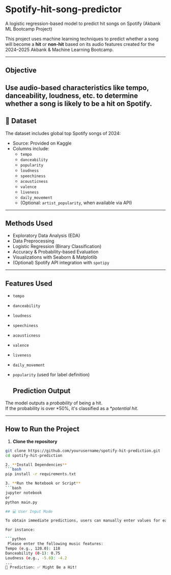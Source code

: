 #   Spotify-hit-song-predictor
A logistic regression-based model to predict hit songs on Spotify (Akbank ML Bootcamp Project)

This project uses machine learning techniques to predict whether a song will become a **hit** or **non-hit** based on its audio features created for the 2024–2025 Akbank & Machine Learning Bootcamp.


---

## Objective

Use audio-based characteristics like tempo, danceability, loudness, etc. to determine whether a song is likely to be a **hit** on Spotify.
---

## 📁 Dataset

The dataset includes global top Spotify songs of 2024:

- Source: Provided on Kaggle
- Columns include:
  - `tempo`
  - `danceability`
  - `popularity`
  - `loudness`
  - `speechiness`
  - `acousticness`
  - `valence`
  - `liveness`
  - `daily_movement`
  - (Optional: `artist_popularity`, when available via API)

---

## Methods Used

- Exploratory Data Analysis (EDA)
- Data Preprocessing
- Logistic Regression (Binary Classification)
- Accuracy & Probability-based Evaluation
- Visualizations with Seaborn & Matplotlib
- (Optional) Spotify API integration with `spotipy`

---

## Features Used

- `tempo`
- `danceability`
- `loudness`
- `speechiness`
- `acousticness`
- `valence`
- `liveness`
- `daily_movement`
- `popularity` (used for label definition)

  
  ## Prediction Output

The model outputs a *probability* of being a hit.  
If the probability is over *50%, it's classified as a **potential hit*.

---

## How to Run the Project

1. **Clone the repository**
```bash
git clone https://github.com/yourusername/spotify-hit-prediction.git
cd spotify-hit-prediction

2. **Install Dependencies**
```bash
pip install -r requirements.txt

3. **Run the Notebook or Script**
```bash
jupyter notebook
or
python main.py 

## 💻 User Input Mode

To obtain immediate predictions, users can manually enter values for each feature using the command line.

For instance:

```python
 Please enter the following music features:
Tempo (e.g., 120.0): 118
Danceability (0-1): 0.75
Loudness (e.g., -5.0): -4.2
...
🎯 Prediction: ✅ Might Be a Hit!
